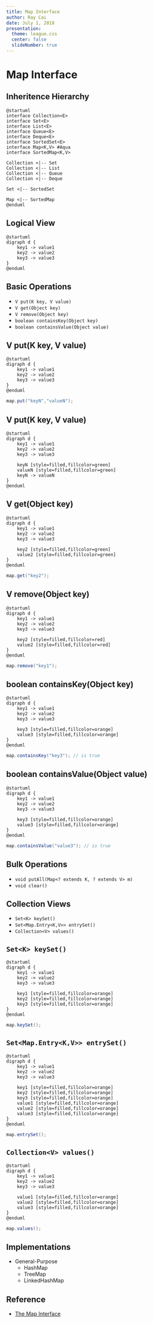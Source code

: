 ```yaml
---
title: Map Interface
author: Ray Cai
date: July 1, 2018
presentation:
  theme: league.css
  center: false
  slideNumber: true
---
```

<style>
.reveal h1, .reveal h2, .reveal h3, .reveal h4, .reveal h5, .reveal h6 {
    text-transform: none;
}
.reveal .slide svg {
    background-color: white;
}
</style>

<!-- slide -->

# Map Interface

<!-- slide -->

## Inheritence Hierarchy

```puml
@startuml
interface Collection<E>
interface Set<E>
interface List<E>
interface Queue<E>
interface Deque<E>
interface SortedSet<E>
interface Map<K,V> #Aqua
interface SortedMap<K,V>

Collection <|-- Set
Collection <|-- List
Collection <|-- Queue
Collection <|-- Deque

Set <|-- SortedSet

Map <|-- SortedMap
@enduml
```

<!-- slide -->

## Logical View

```puml
@startuml
digraph d {
    key1 -> value1
    key2 -> value2
    key3 -> value3
}
@enduml
```

<!-- slide -->

## Basic Operations

* `V put(K key, V value)`
* `V get(Object key)`
* `V remove(Object key)`
* `boolean containsKey(Object key)`
* `boolean containsValue(Object value)`

<!-- slide -->

## V put(K key, V value)

```puml
@startuml
digraph d {
    key1 -> value1
    key2 -> value2
    key3 -> value3
}
@enduml
```

```java
map.put("keyN","valueN");
```

<!-- slide -->

## V put(K key, V value)

```puml
@startuml
digraph d {
    key1 -> value1
    key2 -> value2
    key3 -> value3

    keyN [style=filled,fillcolor=green]
    valueN [style=filled,fillcolor=green]
    keyN -> valueN
}
@enduml
```

<!-- slide -->

## V get(Object key)

```puml
@startuml
digraph d {
    key1 -> value1
    key2 -> value2
    key3 -> value3

    key2 [style=filled,fillcolor=green]
    value2 [style=filled,fillcolor=green]
}
@enduml
```

```java
map.get("key2");
```

<!-- slide -->

## V remove(Object key)

```puml
@startuml
digraph d {
    key1 -> value1
    key2 -> value2
    key3 -> value3

    key2 [style=filled,fillcolor=red]
    value2 [style=filled,fillcolor=red]
}
@enduml
```

```java
map.remove("key1");
```

<!-- slide -->

## boolean containsKey(Object key)

```puml
@startuml
digraph d {
    key1 -> value1
    key2 -> value2
    key3 -> value3

    key3 [style=filled,fillcolor=orange]
    value3 [style=filled,fillcolor=orange]
}
@enduml
```

```java
map.containsKey("key3"); // is true
```

<!-- slide -->

## boolean containsValue(Object value)

```puml
@startuml
digraph d {
    key1 -> value1
    key2 -> value2
    key3 -> value3

    key3 [style=filled,fillcolor=orange]
    value3 [style=filled,fillcolor=orange]
}
@enduml
```

```java
map.containsValue("value3"); // is true
```

<!-- slide -->

## Bulk Operations

* `void putAll(Map<? extends K, ? extends V> m)`
* `void clear()`

<!-- slide -->

## Collection Views

* `Set<K> keySet()`
* `Set<Map.Entry<K,V>> entrySet()`
* `Collection<V> values()`

<!-- slide -->

## `Set<K> keySet()`

```puml
@startuml
digraph d {
    key1 -> value1
    key2 -> value2
    key3 -> value3

    key1 [style=filled,fillcolor=orange]
    key2 [style=filled,fillcolor=orange]
    key3 [style=filled,fillcolor=orange]
}
@enduml
```

```java
map.keySet();
```

<!-- slide -->

## `Set<Map.Entry<K,V>> entrySet()`

```puml
@startuml
digraph d {
    key1 -> value1
    key2 -> value2
    key3 -> value3

    key1 [style=filled,fillcolor=orange]
    key2 [style=filled,fillcolor=orange]
    key3 [style=filled,fillcolor=orange]
    value1 [style=filled,fillcolor=orange]
    value2 [style=filled,fillcolor=orange]
    value3 [style=filled,fillcolor=orange]
}
@enduml
```

```java
map.entrySet();
```

<!-- slide -->

## `Collection<V> values()`

```puml
@startuml
digraph d {
    key1 -> value1
    key2 -> value2
    key3 -> value3

    value1 [style=filled,fillcolor=orange]
    value2 [style=filled,fillcolor=orange]
    value3 [style=filled,fillcolor=orange]
}
@enduml
```

```java
map.values();
```

<!-- slide -->

## Implementations

* General-Purpose
    * HashMap
    * TreeMap
    * LinkedHashMap

<!-- slide -->

## Reference

* [The Map Interface](https://docs.oracle.com/javase/tutorial/collections/interfaces/map.html)

